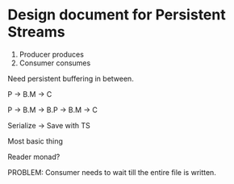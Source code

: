 # Design document for Persistent Streams

1. Producer produces
2. Consumer consumes

Need persistent buffering in between.

P -> B.M -> C

P -> B.M -> B.P -> B.M -> C

Serialize -> Save with TS

Most basic thing

Reader monad?

PROBLEM: Consumer needs to wait till the entire file is written.
